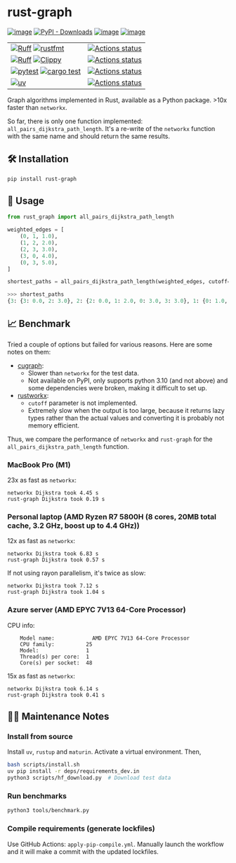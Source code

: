 # rust-graph

[![image](https://img.shields.io/pypi/v/rust-graph.svg)](https://pypi.python.org/pypi/rust-graph)
[![PyPI - Downloads](https://img.shields.io/pypi/dm/rust-graph)](https://pypi.python.org/pypi/rust-graph)
[![image](https://img.shields.io/pypi/l/rust-graph.svg)](https://pypi.python.org/pypi/rust-graph)
[![image](https://img.shields.io/pypi/pyversions/rust-graph.svg)](https://pypi.python.org/pypi/rust-graph)

|  |  |
|--|--|
|[![Ruff](https://img.shields.io/badge/Ruff-3670A0?style=for-the-badge&logo=python&logoColor=ffdd54)](https://github.com/astral-sh/ruff) [![rustfmt](https://img.shields.io/badge/rustfmt-%23000000.svg?style=for-the-badge&logo=rust&logoColor=white)](https://github.com/rust-lang/rustfmt) |[![Actions status](https://github.com/deargen/rust-graph/workflows/Style%20checking/badge.svg)](https://github.com/deargen/rust-graph/actions)|
| [![Ruff](https://img.shields.io/badge/Ruff-3670A0?style=for-the-badge&logo=python&logoColor=ffdd54)](https://github.com/astral-sh/ruff) [![Clippy](https://img.shields.io/badge/clippy-%23000000.svg?style=for-the-badge&logo=rust&logoColor=white)](https://github.com/rust-lang/rust-clippy) | [![Actions status](https://github.com/deargen/rust-graph/workflows/Linting/badge.svg)](https://github.com/deargen/rust-graph/actions) |
| [![pytest](https://img.shields.io/badge/pytest-3670A0?style=for-the-badge&logo=python&logoColor=ffdd54)](https://github.com/pytest-dev/pytest) [![cargo test](https://img.shields.io/badge/cargo%20test-%23000000.svg?style=for-the-badge&logo=rust&logoColor=white)](https://doc.rust-lang.org/cargo/commands/cargo-test.html) | [![Actions status](https://github.com/deargen/rust-graph/workflows/Tests/badge.svg)](https://github.com/deargen/rust-graph/actions) |
| [![uv](https://img.shields.io/badge/uv-3670A0?style=for-the-badge&logo=python&logoColor=ffdd54)](https://github.com/astral-sh/uv) | [![Actions status](https://github.com/deargen/rust-graph/workflows/Check%20pip%20compile%20sync/badge.svg)](https://github.com/deargen/rust-graph/actions) |


Graph algorithms implemented in Rust, available as a Python package. >10x faster than `networkx`.

So far, there is only one function implemented: `all_pairs_dijkstra_path_length`. It's a re-write of the `networkx` function with the same name and should return the same results.

## 🛠️ Installation

```bash
pip install rust-graph
```

## 🚦 Usage

```python
from rust_graph import all_pairs_dijkstra_path_length

weighted_edges = [
    (0, 1, 1.0),
    (1, 2, 2.0),
    (2, 3, 3.0),
    (3, 0, 4.0),
    (0, 3, 5.0),
]

shortest_paths = all_pairs_dijkstra_path_length(weighted_edges, cutoff=3.0)
```

```python
>>> shortest_paths
{3: {3: 0.0, 2: 3.0}, 2: {2: 0.0, 1: 2.0, 0: 3.0, 3: 3.0}, 1: {0: 1.0, 2: 2.0, 1: 0.0}, 0: {1: 1.0, 0: 0.0, 2: 3.0}}
```

## 📈 Benchmark

Tried a couple of options but failed for various reasons. Here are some notes on them:

- [cugraph](https://developer.nvidia.com/blog/accelerating-networkx-on-nvidia-gpus-for-high-performance-graph-analytics/): 
    - Slower than `networkx` for the test data.
    - Not available on PyPI, only supports python 3.10 (and not above) and some dependencies were broken, making it difficult to set up.
- [rustworkx](https://www.rustworkx.org/): 
    - `cutoff` parameter is not implemented.
    - Extremely slow when the output is too large, because it returns lazy types rather than the actual values and converting it is probably not memory efficient.


Thus, we compare the performance of `networkx` and `rust-graph` for the `all_pairs_dijkstra_path_length` function.


### MacBook Pro (M1)

23x as fast as `networkx`:

```
networkx Dijkstra took 4.45 s
rust-graph Dijkstra took 0.19 s
```


### Personal laptop (AMD Ryzen R7 5800H (8 cores, 20MB total cache, 3.2 GHz, boost up to 4.4 GHz))

12x as fast as `networkx`:

```
networkx Dijkstra took 6.83 s
rust-graph Dijkstra took 0.57 s
```

If not using rayon parallelism, it's twice as slow:

```
networkx Dijkstra took 7.12 s
rust-graph Dijkstra took 1.04 s
```

### Azure server (AMD EPYC 7V13 64-Core Processor)

CPU info:

```
    Model name:            AMD EPYC 7V13 64-Core Processor
    CPU family:          25
    Model:               1
    Thread(s) per core:  1
    Core(s) per socket:  48
```

15x as fast as `networkx`:

```
networkx Dijkstra took 6.14 s
rust-graph Dijkstra took 0.41 s
```

## 👨‍💻️ Maintenance Notes

### Install from source

Install `uv`, `rustup` and `maturin`. Activate a virtual environment. Then,

```bash
bash scripts/install.sh
uv pip install -r deps/requirements_dev.in
python3 scripts/hf_download.py  # Download test data
```

### Run benchmarks

```bash
python3 tools/benchmark.py
```

### Compile requirements (generate lockfiles)

Use GitHub Actions: `apply-pip-compile.yml`. Manually launch the workflow and it will make a commit with the updated lockfiles.

